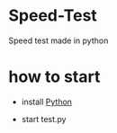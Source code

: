 # Speed-Test
Speed test made in python

# how to start

- install [Python](https://python.org/download)

- start test.py
